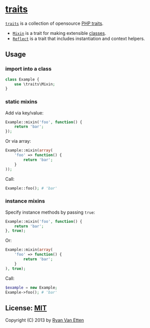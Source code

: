 # [traits](../../)

[`traits`](../../) is a collection of opensource [PHP traits](http://php.net/manual/en/language.oop5.traits.php).

- [`Mixin`](mixin.php) is a trait for making extensible [classes](http://php.net/manual/en/language.oop5.php).
- [`Reflect`](reflect.php) is a trait that includes instantiation and context helpers.

## Usage 

### import into a class

```php
class Example {
    use \traits\Mixin;
}
```

### static mixins

Add via key/value:

```php
Example::mixin('foo', function() {
    return 'bar';
});
```

Or via array:

```php
Example::mixin(array(
    'foo' => function() {
        return 'bar';
    }
));
```

Call:

```php
Example::foo(); # 'bar'
```

### instance mixins

Specify instance methods by passing `true`:

```php
Example::mixin('foo', function() {
    return 'bar';
}, true);
```

Or:

```php
Example::mixin(array(
    'foo' => function() {
        return 'bar';
    }
), true);
```

Call:

```php 
$example = new Example;
Example->foo(); # 'bar'
```

## License: [MIT](http://opensource.org/licenses/MIT)

Copyright (C) 2013 by [Ryan Van Etten](https://github.com/ryanve)